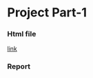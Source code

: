# Project Part-1
### Html file
[link](https://github.com/BU-IE-423/fall-23-brayldrm2/blob/main/Part-1.html)
### Report
